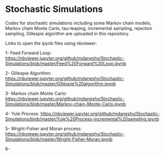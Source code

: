 # Stochastic Simulations

Codes for stochastic simulations including some Markov chain models, Markov chain Monte Carlo, tau-leaping, incremental sampling, rejection sampling, Gillespie algorithm are uploaded in this repository.

Links to open the ipynb files using nbviewer:

1- Feed Forward Loop: https://nbviewer.jupyter.org/github/mdaneshv/Stochastic-Simulations/blob/master/Feed%20Forward%20Loop.ipynb

2- Gillespie Algorithm: https://nbviewer.jupyter.org/github/mdaneshv/Stochastic-Simulations/blob/master/Gillespie%20algorithm.ipynb

3- Markov chain Monte Carlo: https://nbviewer.jupyter.org/github/mdaneshv/Stochastic-Simulations/blob/master/Markov-chain-Monte-Carlo.ipynb

4- Yule Process: https://nbviewer.jupyter.org/github/mdaneshv/Stochastic-Simulations/blob/master/Yule%20Process-incremental%20sampling.ipynb

5- Wright-Fisher and Moran process: https://nbviewer.jupyter.org/github/mdaneshv/Stochastic-Simulations/blob/master/Wright-Fisher-Moran.ipynb

6- 
